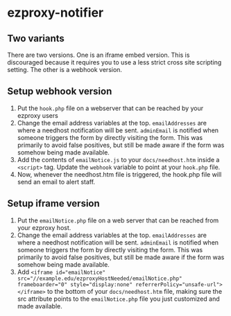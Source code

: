 # ezproxy-notifier

## Two variants
There are two versions. One is an iframe embed version. This is discouraged because it requires you to use a less strict cross site scripting setting. The other is a webhook version. 

## Setup webhook version
1. Put the `hook.php` file on a webserver that can be reached by your ezproxy users
2. Change the email address variables at the top. `emailAddresses` are where a needhost notification will be sent. `adminEmail` is notified when someone triggers the form by directly visiting the form. This was primarily to avoid false positives, but still be made aware if the form was somehow being made available. 
3. Add the contents of `emailNotice.js` to your `docs/needhost.htm` inside a `<script>` tag. Update the `webhook` variable to point at your `hook.php` file. 
4. Now, whenever the needhost.htm file is triggered, the hook.php file will send an email to alert staff. 
## Setup iframe version
1. Put the `emailNotice.php` file on a web server that can be reached from your ezproxy host.
2. Change the email address variables at the top. `emailAddresses` are where a needhost notification will be sent. `adminEmail` is notified when someone triggers the form by directly visiting the form. This was primarily to avoid false positives, but still be made aware if the form was somehow being made available. 
3. Add ```<iframe id="emailNotice"  src="//example.edu/ezproxyHostNeeded/emailNotice.php" frameboarder="0" style="display:none" referrerPolicy="unsafe-url"></iframe>``` to the bottom of your `docs/needhost.htm` file, making sure the src attribute points to the `emailNotice.php` file you just customized and made available. 